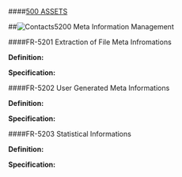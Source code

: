 ####[500 ASSETS](https://github.com/massiveart/sulu-docs/tree/master/system-requirements/500-assets "500 ASSETS")

##![Contacts](https://raw.github.com/massiveart/sulu-docs/master/system-requirements/images/assets.png)5200 Meta Information Management

####FR-5201 Extraction of File Meta Infromations

**Definition:**

**Specification:**

####FR-5202 User Generated Meta Informations

**Definition:**

**Specification:**

####FR-5203 Statistical Informations

**Definition:**

**Specification:**